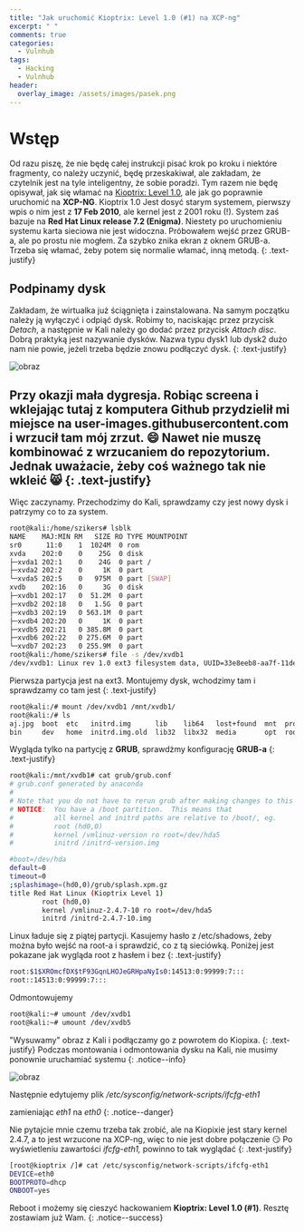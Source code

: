 ```yaml
---
title: "Jak uruchomić Kioptrix: Level 1.0 (#1) na XCP-ng"
excerpt: " "
comments: true
categories:
  - Vulnhub
tags:
  - Hacking
  - Vulnhub
header:
  overlay_image: /assets/images/pasek.png
---
```

# Wstęp
Od razu piszę, że nie będę całej instrukcji pisać krok po kroku i niektóre fragmenty, co należy uczynić, będę przeskakiwał, ale zakładam, że czytelnik jest na tyle inteligentny, że sobie poradzi. Tym razem nie będę opisywał, jak się włamać na [Kioptrix: Level 1.0](https://www.vulnhub.com/entry/kioptrix-level-1-1,22/), ale jak go poprawnie uruchomić na **XCP-NG**. Kioptrix 1.0 Jest dosyć starym systemem, pierwszy wpis o nim jest z **17 Feb 2010**, ale kernel jest z 2001 roku (!). System zaś bazuje na **Red Hat Linux release 7.2 (Enigma)**. Niestety po uruchomieniu systemu karta sieciowa nie jest widoczna. Próbowałem wejść przez GRUB-a, ale po prostu nie mogłem. Za szybko znika ekran z oknem GRUB-a. Trzeba się włamać, żeby potem się normalie włamać, inną metodą. 
{: .text-justify}
## Podpinamy dysk
Zakładam, że wirtualka już ściągnięta i zainstalowana. Na samym początku należy ją wyłączyć i odpiąć dysk. Robimy to, naciskając przez przycisk _Detach_, a następnie w Kali należy go dodać przez przycisk _Attach disc_. Dobrą praktyką jest nazywanie dysków. Nazwa typu dysk1 lub dysk2 dużo nam nie powie, jeżeli trzeba będzie znowu podłączyć dysk.
{: .text-justify}

![obraz](https://user-images.githubusercontent.com/45152848/121776046-21080b00-cb8b-11eb-8764-6a842559e3b9.png)

Przy okazji mała dygresja. Robiąc screena i wklejając tutaj z komputera Github przydzielił mi miejsce na **user-images.githubusercontent.com** i wrzucił tam mój zrzut. 😄 Nawet nie muszę kombinować z wrzucaniem do repozytorium. Jednak uważacie, żeby coś ważnego tak nie wkleić 😸
{: .text-justify}
---
Więc zaczynamy.
Przechodzimy do Kali, sprawdzamy czy jest nowy dysk i patrzymy co to za system.

```bash
root@kali:/home/szikers# lsblk
NAME    MAJ:MIN RM   SIZE RO TYPE MOUNTPOINT
sr0      11:0    1  1024M  0 rom
xvda    202:0    0    25G  0 disk
├─xvda1 202:1    0    24G  0 part /
├─xvda2 202:2    0     1K  0 part
└─xvda5 202:5    0   975M  0 part [SWAP]
xvdb    202:16   0     3G  0 disk
├─xvdb1 202:17   0  51.2M  0 part
├─xvdb2 202:18   0   1.5G  0 part
├─xvdb3 202:19   0 563.1M  0 part
├─xvdb4 202:20   0     1K  0 part
├─xvdb5 202:21   0 385.8M  0 part
├─xvdb6 202:22   0 275.6M  0 part
└─xvdb7 202:23   0 255.9M  0 part
root@kali:/home/szikers# file -s /dev/xvdb1
/dev/xvdb1: Linux rev 1.0 ext3 filesystem data, UUID=33e8eeb8-aa7f-11de-84f4-9ffd872f0d4d (needs journal recovery)
```

Pierwsza partycja jest na ext3. Montujemy dysk, wchodzimy tam i sprawdzamy co tam jest
{: .text-justify}
```bash
root@kali:/# mount /dev/xvdb1 /mnt/xvdb1/
root@kali:/# ls
aj.jpg  boot  etc   initrd.img      lib    lib64   lost+found  mnt  proc  run   srv  tmp  var      vmlinuz.old
bin     dev   home  initrd.img.old  lib32  libx32  media       opt  root  sbin  sys  usr  vmlinuz
```

Wygląda tylko na partycję z **GRUB**, sprawdżmy konfigurację **GRUB-a**
{: .text-justify}

```bash
root@kali:/mnt/xvdb1# cat grub/grub.conf
# grub.conf generated by anaconda
#
# Note that you do not have to rerun grub after making changes to this file
# NOTICE:  You have a /boot partition.  This means that
#          all kernel and initrd paths are relative to /boot/, eg.
#          root (hd0,0)
#          kernel /vmlinuz-version ro root=/dev/hda5
#          initrd /initrd-version.img

#boot=/dev/hda
default=0
timeout=0
;splashimage=(hd0,0)/grub/splash.xpm.gz
title Red Hat Linux (Kioptrix Level 1)
        root (hd0,0)
        kernel /vmlinuz-2.4.7-10 ro root=/dev/hda5
        initrd /initrd-2.4.7-10.img
```
Linux ładuje się z piątej partycji. Kasujemy hasło z /etc/shadows, żeby można było wejść na root-a i sprawdzić, co z tą sieciówką. Poniżej jest pokazane jak wygląda root z hasłem i bez
{: .text-justify}

```bash
root:$1$XROmcfDX$tF93GqnLHOJeGRHpaNyIs0:14513:0:99999:7:::
root::14513:0:99999:7:::
```

Odmontowujemy
```bash
root@kali:~# umount /dev/xvdb1
root@kali:~# umount /dev/xvdb5
``` 

"Wysuwamy" obraz z Kali i podłączamy go z powrotem do Kiopixa.
{: .text-justify}
Podczas montowania i odmontowania dysku na Kali, nie musimy ponownie uruchamiać systemu
{: .notice--info}

![obraz](https://user-images.githubusercontent.com/45152848/121777143-c671ad80-cb90-11eb-9a27-580918cf36b1.png)

Następnie edytujemy plik _/etc/sysconfig/network-scripts/ifcfg-eth1_

zamieniając _eth1_ na _eth0_
{: .notice--danger}

Nie pytajcie mnie czemu trzeba tak zrobić, ale na Kiopixie jest stary kernel 2.4.7, a to jest wrzucone na XCP-ng, więc to nie jest dobre połączenie 😏 Po wyświetleniu zawartości _ifcfg-eth1,_ powinno to tak wyglądać
{: .text-justify}

```bash
[root@kioptrix /]# cat /etc/sysconfig/network-scripts/ifcfg-eth1
DEVICE=eth0
BOOTPROTO=dhcp
ONBOOT=yes
```

Reboot i możemy się cieszyć hackowaniem **Kioptrix: Level 1.0 (#1)**. Resztę zostawiam już Wam.
{: .notice--success}



